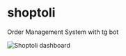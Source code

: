 # shoptoli
Order Management System with tg bot

![Shoptoli dashboard](https://telegra.ph/file/288cefda06cb8889ae213.jpg)

